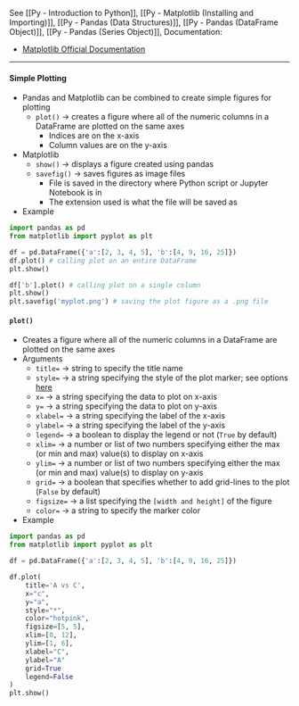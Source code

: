 See [[Py - Introduction to Python]], [[Py - Matplotlib (Installing and Importing)]], [[Py - Pandas (Data Structures)]], [[Py - Pandas (DataFrame Object)]], [[Py - Pandas (Series Object)]], 
Documentation:
* [Matplotlib Official Documentation](https://matplotlib.org/stable/)

---

#### Simple Plotting
* Pandas and Matplotlib can be combined to create simple figures for plotting
	* `plot()` -> creates a figure where all of the numeric columns in a DataFrame are plotted on the same axes
		* Indices are on the x-axis 
		* Column values are on the y-axis
* Matplotlib
	* `show()` -> displays a figure created using pandas
	* `savefig()` -> saves figures as image files
		* File is saved in the directory where Python script or Jupyter Notebook is in
		* The extension used is what the file will be saved as
* Example
```python
import pandas as pd
from matplotlib import pyplot as plt

df = pd.DataFrame({'a':[2, 3, 4, 5], 'b':[4, 9, 16, 25]})
df.plot() # calling plot on an entire DataFrame
plt.show()

df['b'].plot() # calling plot on a single column
plt.show()
plt.savefig('myplot.png') # saving the plot figure as a .png file
```


#### `plot()` 
* Creates a figure where all of the numeric columns in a DataFrame are plotted on the same axes
* Arguments
	* `title=` -> string to specify the title name
	* `style=` -> a string specifying the style of the plot marker; see options [here](https://matplotlib.org/stable/api/markers_api.html)
	* `x=` -> a string specifying the data to plot on x-axis
	* `y=` -> a string specifying the data to plot on y-axis
	* `xlabel=` -> a string specifying the label of the x-axis
	* `ylabel=` -> a string specifying the label of the y-axis
	* `legend=` -> a boolean to display the legend or not (`True` by default)
	* `xlim=` -> a number or list of two numbers specifying either the max (or min and max) value(s) to display on x-axis
	* `ylim=` -> a number or list of two numbers specifying either the max (or min and max) value(s) to display on y-axis
	* `grid=` -> a boolean that specifies whether to add grid-lines to the plot (`False` by default)
	* `figsize=` -> a list specifying the `[width and height]` of the figure
	* `color=` -> a string to specify the marker color
* Example
```Python
import pandas as pd
from matplotlib import pyplot as plt

df = pd.DataFrame({'a':[2, 3, 4, 5], 'b':[4, 9, 16, 25]})

df.plot(
    title='A vs C',
    x="c",
    y="a",
    style="*",
    color="hotpink",
    figsize=[5, 5],
    xlim=[0, 12],
    ylim=[1, 6],
    xlabel="C",
    ylabel="A"
    grid=True
    legend=False
)
plt.show()
```

